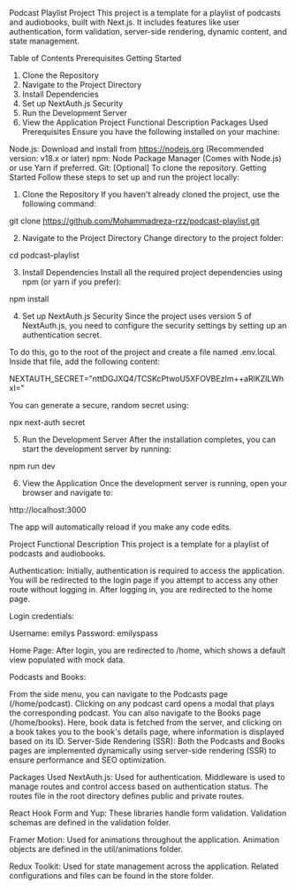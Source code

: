 Podcast Playlist Project
This project is a template for a playlist of podcasts and audiobooks, built with Next.js. It includes features like user authentication, form validation, server-side rendering, dynamic content, and state management.

Table of Contents
Prerequisites
Getting Started

1. Clone the Repository
2. Navigate to the Project Directory
3. Install Dependencies
4. Set up NextAuth.js Security
5. Run the Development Server
6. View the Application
   Project Functional Description
   Packages Used
   Prerequisites
   Ensure you have the following installed on your machine:

Node.js: Download and install from https://nodejs.org (Recommended version: v18.x or later)
npm: Node Package Manager (Comes with Node.js) or use Yarn if preferred.
Git: [Optional] To clone the repository.
Getting Started
Follow these steps to set up and run the project locally:

1. Clone the Repository
   If you haven't already cloned the project, use the following command:

git clone https://github.com/Mohammadreza-rzz/podcast-playlist.git

2. Navigate to the Project Directory
   Change directory to the project folder:

cd podcast-playlist

3. Install Dependencies
   Install all the required project dependencies using npm (or yarn if you prefer):

npm install

4. Set up NextAuth.js Security
   Since the project uses version 5 of NextAuth.js, you need to configure the security settings by setting up an authentication secret.

To do this, go to the root of the project and create a file named .env.local. Inside that file, add the following content:

NEXTAUTH_SECRET="nttDGJXQ4/TCSKcPtwoU5XFOVBEzIm++aRlKZlLWhxI="

You can generate a secure, random secret using:

npx next-auth secret

5. Run the Development Server
   After the installation completes, you can start the development server by running:

npm run dev

6. View the Application
   Once the development server is running, open your browser and navigate to:

http://localhost:3000

The app will automatically reload if you make any code edits.

Project Functional Description
This project is a template for a playlist of podcasts and audiobooks.

Authentication: Initially, authentication is required to access the application. You will be redirected to the login page if you attempt to access any other route without logging in. After logging in, you are redirected to the home page.

Login credentials:

Username: emilys
Password: emilyspass

Home Page: After login, you are redirected to /home, which shows a default view populated with mock data.

Podcasts and Books:

From the side menu, you can navigate to the Podcasts page (/home/podcast). Clicking on any podcast card opens a modal that plays the corresponding podcast.
You can also navigate to the Books page (/home/books). Here, book data is fetched from the server, and clicking on a book takes you to the book's details page, where information is displayed based on its ID.
Server-Side Rendering (SSR): Both the Podcasts and Books pages are implemented dynamically using server-side rendering (SSR) to ensure performance and SEO optimization.

Packages Used
NextAuth.js: Used for authentication. Middleware is used to manage routes and control access based on authentication status. The routes file in the root directory defines public and private routes.

React Hook Form and Yup: These libraries handle form validation. Validation schemas are defined in the validation folder.

Framer Motion: Used for animations throughout the application. Animation objects are defined in the util/animations folder.

Redux Toolkit: Used for state management across the application. Related configurations and files can be found in the store folder.
